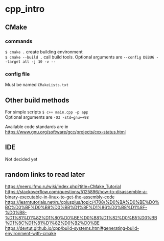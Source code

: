 # cpp_intro

## CMake

### commands
`$ cmake .` create building environment  
`$ cmake --build .` call build tools. Optional arguments are `--config DEBUG --target all -j 10 -v --`

### config file
Must be named `CMakeLists.txt`

## Other build methods

For simple scripts `$ c++ main.cpp -p app`  
Optional arguments are `-O3 -std=gnu++98`

Available code standards are in https://www.gnu.org/software/gcc/projects/cxx-status.html

## IDE
Not decided yet

## random links to read later

https://neerc.ifmo.ru/wiki/index.php?title=CMake_Tutorial  
https://stackoverflow.com/questions/5125896/how-to-disassemble-a-binary-executable-in-linux-to-get-the-assembly-code  
https://learntutorials.net/ru/cplusplus/topic/4708/%D0%BA%D0%BE%D0%BC%D0%BF%D0%B8%D0%BB%D1%8F%D1%86%D0%B8%D1%8F-%D0%B8-%D1%81%D1%82%D1%80%D0%BE%D0%B8%D1%82%D0%B5%D0%BB%D1%8C%D1%81%D1%82%D0%B2%D0%BE  
https://devtut.github.io/cpp/build-systems.html#generating-build-environment-with-cmake
